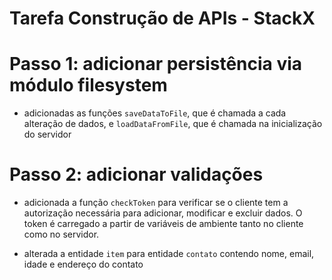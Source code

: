 # Tarefa Construção de APIs - StackX


# Passo 1: adicionar persistência via módulo filesystem

- adicionadas as funções `saveDataToFile`, que é chamada a cada alteração de dados, e `loadDataFromFile`, que é chamada na inicialização do servidor

# Passo 2: adicionar validações

- adicionada a função `checkToken` para verificar se o cliente tem a autorização necessária para adicionar, modificar e excluir dados. O token é carregado a partir de variáveis de ambiente tanto no cliente como no servidor.

- alterada a entidade `item` para entidade `contato` contendo nome, email, idade e endereço do contato
